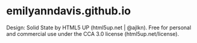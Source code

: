 # emilyanndavis.github.io

Design: Solid State by HTML5 UP (html5up.net | @ajlkn).
Free for personal and commercial use under the CCA 3.0 license (html5up.net/license).
